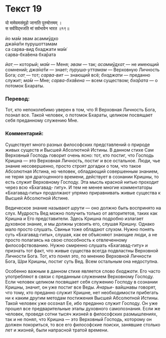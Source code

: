 # Текст 19

यो मामेवमसंमूढो जानाति पुरुषोत्तमम् ।  
स सर्वविद्भजति मां सर्वभावेन भारत ॥१९॥

йо ма̄м эвам асаммӯд̣хо  
джа̄на̄ти пурушоттамам  
са сарва-вид бхаджати ма̄м̇  
сарва-бха̄вена бха̄рата

_йат̣_ — который; _ма̄м_ — Меня; _эвам_ — так; _асаммӯд̣хат̣_ — не имеющий сомнений; _джа̄на̄ти_ — знает; _пуруша-уттамам_ — Верховную Личность Бога; _сат̣_ — тот; _сарва-вит_ — знающий всё; _бхаджати_ — преданно служит; _ма̄м_ — Мне; _сарва-бха̄вена_ — всем существом; _бха̄рата_ — о потомок Бхараты.

### Перевод:

Тот, кто непоколебимо уверен в том, что Я Верховная Личность Бога, познал все. Такой человек, о потомок Бхараты, целиком посвящает себя преданному служению Мне.

### Комментарий:

Существует много разных философских представлений о природе живых существ и Высшей Абсолютной Истины. В данном стихе Сам Верховный Господь говорит очень ясно: тот, кто постиг, что Господь Кришна — это Верховная Личность, постиг и все остальное. Люди, чье знание несовершенно, просто строят догадки о том, что такое Абсолютная Истина, но человек, обладающий совершенным знанием, не теряя зря драгоценного времени, действует в сознании Кришны, то есть служит Верховному Господу. Эта мысль красной нитью проходит через всю «Бхагавад- гиту». И тем не менее многие комментаторы «Бхагавад-гиты» продолжают упрямо приравнивать живые существа к Высшей Абсолютной Истине.

Ведическое знание называют _шрути_ — оно должно быть воспринято на слух. Мудрость Вед можно получить только от авторитетов, таких как Кришна и Его представители. Здесь Кришна подробно излагает духовное знание, и мы должны усвоить его, слушая Кришну. Однако мало просто слушать. Свиньи тоже обладают слухом. Нужно понять суть «Бхагавад-гиты», слушая, как ее объясняют знающие люди, а не просто полагаясь на свою способность к отвлеченному философствованию. Нужно смиренно слушать «Бхагавад-гиту» и признать тот факт, что живые существа всегда подвластны Верховной Личности Бога. Тот, кто понял это, по мнению Верховной Личности Бога, Шри Кришны, постиг суть Вед. Всем остальным она недоступна.

Особенно важным в данном стихе является слово _бхаджати_. Его часто употребляют в связи с преданным служением Верховному Господу. Если человек целиком посвящает себя служению Господу в сознании Кришны, значит, он уже постиг все Веды. _Ачарьи_- вайшнавы говорят, что тому, кто преданно служит Кришне, нет необходимости прибегать ни к каким другим методам постижения Высшей Абсолютной Истины. Такой человек уже осознал Ее, ибо преданно служит Господу. Он уже прошел все предварительные этапы духовного самопознания. Если же человек, проведя сотни тысяч жизней в философских размышлениях, так и не понял, что Кришна — это Верховный Господь, которому он должен покориться, то все его философские поиски, занявшие столько лет и жизней, были напрасной тратой времени.